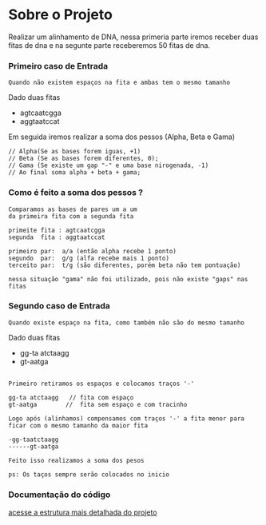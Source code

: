 # Sobre o Projeto

Realizar um alinhamento de DNA, nessa primeria parte iremos receber duas fitas de dna e na segunte parte receberemos 50 fitas de dna. 


### Primeiro caso de Entrada

    Quando não existem espaços na fita e ambas tem o mesmo tamanho

Dado duas fitas

 - agtcaatcgga
 - aggtaatccat

Em seguida iremos realizar a soma dos pessos (Alpha, Beta e Gama)

    // Alpha(Se as bases forem iguas, +1)
    // Beta (Se as bases forem diferentes, 0);
    // Gama (Se existe um gap "-" e uma base nirogenada, -1)
    // Ao final soma alpha + beta + gama;


### Como é feito a soma dos pessos ?
    Comparamos as bases de pares um a um 
    da primeira fita com a segunda fita

    primeite fita : agtcaatcgga
    segunda  fita : aggtaatccat

    primeiro par:  a/a (então alpha recebe 1 ponto)
    segundo  par:  g/g (alfa recebe mais 1 ponto)
    terceito par:  t/g (são diferentes, porém beta não tem pontuação)

    nessa situação "gama" não foi utilizado, pois não existe "gaps" nas fitas 

### Segundo caso de Entrada

    Quando existe espaço na fita, como também não são do mesmo tamanho

Dado duas fitas
- gg-ta atctaagg
- gt-aatga

##  
    Primeiro retiramos os espaços e colocamos traços '-'

    gg-ta atctaagg   // fita com espaço  
    gt-aatga        //  fita sem espaço e com tracinho

    Logo após (alinhamos) compensamos com traços '-' a fita menor para ficar com o mesmo tamanho da maior fita

    -gg-taatctaagg
    ------gt-aatga

    Feito isso realizamos a soma dos pesos

    ps: Os taços sempre serão colocados no inicio 
    
### Documentação do código

[acesse a estrutura mais detalhada do projeto](https://github.com/Ericoalb/estrutura_dna/blob/main/doc.md)